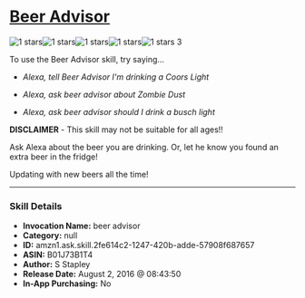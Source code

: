 # [Beer Advisor](http://alexa.amazon.com/#skills/amzn1.ask.skill.2fe614c2-1247-420b-adde-57908f687657)
![1 stars](../../images/ic_star_black_18dp_1x.png)![1 stars](../../images/ic_star_border_black_18dp_1x.png)![1 stars](../../images/ic_star_border_black_18dp_1x.png)![1 stars](../../images/ic_star_border_black_18dp_1x.png)![1 stars](../../images/ic_star_border_black_18dp_1x.png) 3

To use the Beer Advisor skill, try saying...

* *Alexa, tell Beer Advisor I'm drinking a Coors Light*

* *Alexa, ask beer advisor about Zombie Dust*

* *Alexa, ask beer advisor should I drink a busch light*

**DISCLAIMER** - This skill may not be suitable for all ages!!

Ask Alexa about the beer you are drinking. Or, let he know you found an extra beer in the fridge!

Updating with new beers all the time!

***

### Skill Details

* **Invocation Name:** beer advisor
* **Category:** null
* **ID:** amzn1.ask.skill.2fe614c2-1247-420b-adde-57908f687657
* **ASIN:** B01J73B1T4
* **Author:** S Stapley
* **Release Date:** August 2, 2016 @ 08:43:50
* **In-App Purchasing:** No
